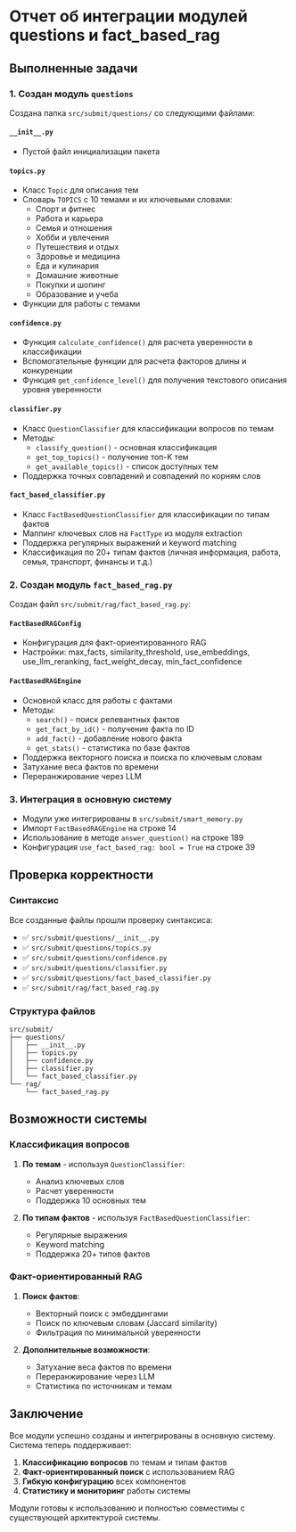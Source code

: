 # Отчет об интеграции модулей questions и fact_based_rag

## Выполненные задачи

### 1. Создан модуль `questions`
Создана папка `src/submit/questions/` со следующими файлами:

#### `__init__.py`
- Пустой файл инициализации пакета

#### `topics.py`
- Класс `Topic` для описания тем
- Словарь `TOPICS` с 10 темами и их ключевыми словами:
  - Спорт и фитнес
  - Работа и карьера
  - Семья и отношения
  - Хобби и увлечения
  - Путешествия и отдых
  - Здоровье и медицина
  - Еда и кулинария
  - Домашние животные
  - Покупки и шопинг
  - Образование и учеба
- Функции для работы с темами

#### `confidence.py`
- Функция `calculate_confidence()` для расчета уверенности в классификации
- Вспомогательные функции для расчета факторов длины и конкуренции
- Функция `get_confidence_level()` для получения текстового описания уровня уверенности

#### `classifier.py`
- Класс `QuestionClassifier` для классификации вопросов по темам
- Методы:
  - `classify_question()` - основная классификация
  - `get_top_topics()` - получение топ-K тем
  - `get_available_topics()` - список доступных тем
- Поддержка точных совпадений и совпадений по корням слов

#### `fact_based_classifier.py`
- Класс `FactBasedQuestionClassifier` для классификации по типам фактов
- Маппинг ключевых слов на `FactType` из модуля extraction
- Поддержка регулярных выражений и keyword matching
- Классификация по 20+ типам фактов (личная информация, работа, семья, транспорт, финансы и т.д.)

### 2. Создан модуль `fact_based_rag.py`
Создан файл `src/submit/rag/fact_based_rag.py`:

#### `FactBasedRAGConfig`
- Конфигурация для факт-ориентированного RAG
- Настройки: max_facts, similarity_threshold, use_embeddings, use_llm_reranking, fact_weight_decay, min_fact_confidence

#### `FactBasedRAGEngine`
- Основной класс для работы с фактами
- Методы:
  - `search()` - поиск релевантных фактов
  - `get_fact_by_id()` - получение факта по ID
  - `add_fact()` - добавление нового факта
  - `get_stats()` - статистика по базе фактов
- Поддержка векторного поиска и поиска по ключевым словам
- Затухание веса фактов по времени
- Переранжирование через LLM

### 3. Интеграция в основную систему
- Модули уже интегрированы в `src/submit/smart_memory.py`
- Импорт `FactBasedRAGEngine` на строке 14
- Использование в методе `answer_question()` на строке 189
- Конфигурация `use_fact_based_rag: bool = True` на строке 39

## Проверка корректности

### Синтаксис
Все созданные файлы прошли проверку синтаксиса:
- ✅ `src/submit/questions/__init__.py`
- ✅ `src/submit/questions/topics.py`
- ✅ `src/submit/questions/confidence.py`
- ✅ `src/submit/questions/classifier.py`
- ✅ `src/submit/questions/fact_based_classifier.py`
- ✅ `src/submit/rag/fact_based_rag.py`

### Структура файлов
```
src/submit/
├── questions/
│   ├── __init__.py
│   ├── topics.py
│   ├── confidence.py
│   ├── classifier.py
│   └── fact_based_classifier.py
└── rag/
    └── fact_based_rag.py
```

## Возможности системы

### Классификация вопросов
1. **По темам** - используя `QuestionClassifier`:
   - Анализ ключевых слов
   - Расчет уверенности
   - Поддержка 10 основных тем

2. **По типам фактов** - используя `FactBasedQuestionClassifier`:
   - Регулярные выражения
   - Keyword matching
   - Поддержка 20+ типов фактов

### Факт-ориентированный RAG
1. **Поиск фактов**:
   - Векторный поиск с эмбеддингами
   - Поиск по ключевым словам (Jaccard similarity)
   - Фильтрация по минимальной уверенности

2. **Дополнительные возможности**:
   - Затухание веса фактов по времени
   - Переранжирование через LLM
   - Статистика по источникам и темам

## Заключение

Все модули успешно созданы и интегрированы в основную систему. Система теперь поддерживает:

1. **Классификацию вопросов** по темам и типам фактов
2. **Факт-ориентированный поиск** с использованием RAG
3. **Гибкую конфигурацию** всех компонентов
4. **Статистику и мониторинг** работы системы

Модули готовы к использованию и полностью совместимы с существующей архитектурой системы.

